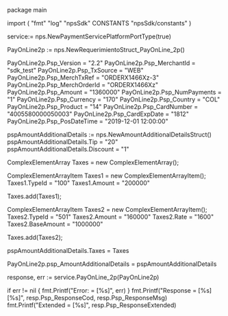 package main

import (
        "fmt"
        "log"
        "npsSdk"
        CONSTANTS "npsSdk/constants"
)

service:= nps.NewPaymentServicePlatformPortType(true)

PayOnLine2p := nps.NewRequerimientoStruct_PayOnLine_2p()

PayOnLine2p.Psp_Version = "2.2"
PayOnLine2p.Psp_MerchantId = "sdk_test"
PayOnLine2p.Psp_TxSource = "WEB"
PayOnLine2p.Psp_MerchTxRef = "ORDERX1466Xz-3"
PayOnLine2p.Psp_MerchOrderId = "ORDERX1466Xz"
PayOnLine2p.Psp_Amount = "1360000"
PayOnLine2p.Psp_NumPayments = "1"
PayOnLine2p.Psp_Currency = "170"
PayOnLine2p.Psp_Country = "COL"
PayOnLine2p.Psp_Product = "14"
PayOnLine2p.Psp_CardNumber = "4005580000050003"
PayOnLine2p.Psp_CardExpDate = "1812"
PayOnLine2p.Psp_PosDateTime = "2019-12-01 12:00:00"

pspAmountAdditionalDetails := nps.NewAmountAdditionalDetailsStruct()
pspAmountAdditionalDetails.Tip = "20"
pspAmountAdditionalDetails.Discount = "1"

ComplexElementArray Taxes = new ComplexElementArray();

ComplexElementArrayItem Taxes1 = new ComplexElementArrayItem();
Taxes1.TypeId = "100"
Taxes1.Amount = "200000"

Taxes.add(Taxes1);

ComplexElementArrayItem Taxes2 = new ComplexElementArrayItem();
Taxes2.TypeId = "501"
Taxes2.Amount = "160000"
Taxes2.Rate = "1600"
Taxes2.BaseAmount = "1000000"

Taxes.add(Taxes2);

pspAmountAdditionalDetails.Taxes = Taxes

PayOnLine2p.psp_AmountAdditionalDetails = pspAmountAdditionalDetails

response, err := service.PayOnLine_2p(PayOnLine2p)

if err != nil {
    fmt.Printf("Error: = [%s]", err)
}
fmt.Printf("Response = [%s] [%s]", resp.Psp_ResponseCod, resp.Psp_ResponseMsg)
fmt.Printf("Extended = [%s]", resp.Psp_ResponseExtended)



